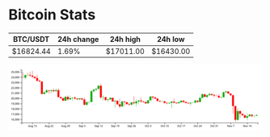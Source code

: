 # Bitcoin Stats

BTC/USDT|24h change|24h high|24h low|
|---|---|---|---|
|$16824.44|1.69%|$17011.00|$16430.00|

<img src="./chart.svg">
